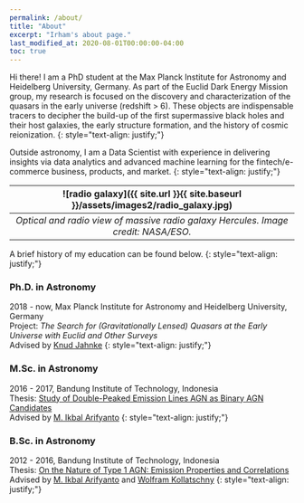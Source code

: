 ```yaml
---
permalink: /about/
title: "About"
excerpt: "Irham's about page."
last_modified_at: 2020-08-01T00:00:00-04:00
toc: true
---
```


Hi there! I am a PhD student at the Max Planck Institute for Astronomy and Heidelberg University, Germany. As part of the Euclid Dark Energy Mission group, my research is focused on the discovery and characterization of the quasars in the early universe (redshift > 6). These objects are indispensable tracers to decipher the build-up of the first supermassive black holes and their host galaxies, the early structure formation, and the history of cosmic reionization.
{: style="text-align: justify;"}

Outside astronomy, I am a Data Scientist with experience in delivering insights via data analytics and advanced machine learning for the fintech/e-commerce business, products, and market. 
{: style="text-align: justify;"}

| ![radio galaxy]({{ site.url }}{{ site.baseurl }}/assets/images2/radio_galaxy.jpg) | 
|:--:| 
| *Optical and radio view of massive radio galaxy Hercules. Image credit: NASA/ESO.* |

A brief history of my education can be found below. 
{: style="text-align: justify;"}

### Ph.D. in Astronomy
2018 - now, Max Planck Institute for Astronomy and Heidelberg University, Germany \
Project: *The Search for (Gravitationally Lensed) Quasars at the Early Universe with Euclid and Other Surveys* \
Advised by [Knud Jahnke](https://www.mpia.de/homes/jahnke/)
{: style="text-align: justify;"}

### M.Sc. in Astronomy
2016 - 2017, Bandung Institute of Technology, Indonesia \
Thesis: [Study of Double-Peaked Emission Lines AGN as Binary AGN Candidates](https://www.researchgate.net/publication/320056967_Study_of_Double-Peaked_Emission_Lines_AGN_as_Binary_AGN_Candidate) \
Advised by [M. Ikbal Arifyanto](https://www.itb.ac.id/staff/view/mochamad-ikbal-arifyanto-see)
{: style="text-align: justify;"}

### B.Sc. in Astronomy
2012 - 2016, Bandung Institute of Technology, Indonesia \
Thesis: [On the Nature of Type 1 AGN: Emission Properties and Correlations](https://www.researchgate.net/publication/306344484_On_the_Nature_of_Type_1_AGN_Emission_Properties_and_Correlations) \
Advised by [M. Ikbal Arifyanto](https://www.itb.ac.id/staff/view/mochamad-ikbal-arifyanto-see) and [Wolfram Kollatschny](https://www.astro.physik.uni-goettingen.de/~wkollat/)
{: style="text-align: justify;"}
